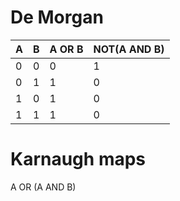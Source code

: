 # De Morgan

|A|B|A OR B|NOT(A AND B)|
|-|-|-|-|
|0|0|0|1|
|0|1|1|0|
|1|0|1|0|
|1|1|1|0|

# Karnaugh maps

A OR (A AND B)


